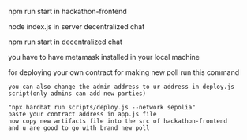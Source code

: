 npm run start in hackathon-frontend

node index.js in server decentralized chat

npm run start in decentralized chat

you have to have metamask installed in your local machine

for deploying your own contract for making new poll
    run this command 
    
    you can also change the admin address to ur address in deploy.js script(only admins can add new parties)

    "npx hardhat run scripts/deploy.js --network sepolia"
    paste your contract address in app.js file 
    now copy new artifacts file into the src of hackathon-frontend
    and u are good to go with brand new poll
